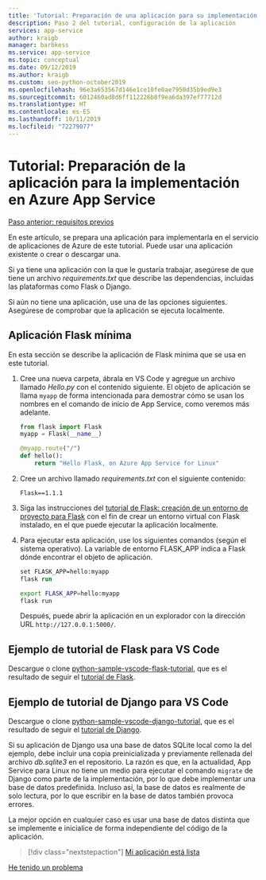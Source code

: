 ```yaml
---
title: 'Tutorial: Preparación de una aplicación para su implementación en Azure App Service en Linux desde Visual Studio Code'
description: Paso 2 del tutorial, configuración de la aplicación
services: app-service
author: kraigb
manager: barbkess
ms.service: app-service
ms.topic: conceptual
ms.date: 09/12/2019
ms.author: kraigb
ms.custom: seo-python-october2019
ms.openlocfilehash: 96e3a653567d146e1ce10fe0ae7950d35b9ed9e3
ms.sourcegitcommit: 6012460ad8d6ff112226b8f9ea6da397ef77712d
ms.translationtype: HT
ms.contentlocale: es-ES
ms.lasthandoff: 10/11/2019
ms.locfileid: "72279077"
---
```

# <a name="tutorial-prepare-your-app-for-deployment-to-azure-app-service"></a>Tutorial: Preparación de la aplicación para la implementación en Azure App Service

[Paso anterior: requisitos previos](tutorial-deploy-app-service-on-linux-01.md)

En este artículo, se prepara una aplicación para implementarla en el servicio de aplicaciones de Azure de este tutorial. Puede usar una aplicación existente o crear o descargar una.

Si ya tiene una aplicación con la que le gustaría trabajar, asegúrese de que tiene un archivo *requirements.txt* que describe las dependencias, incluidas las plataformas como Flask o Django.

Si aún no tiene una aplicación, use una de las opciones siguientes. Asegúrese de comprobar que la aplicación se ejecuta localmente.

## <a name="minimal-flask-app"></a>Aplicación Flask mínima

En esta sección se describe la aplicación de Flask mínima que se usa en este tutorial.

1. Cree una nueva carpeta, ábrala en VS Code y agregue un archivo llamado *Hello.py* con el contenido siguiente. El objeto de aplicación se llama `myapp` de forma intencionada para demostrar cómo se usan los nombres en el comando de inicio de App Service, como veremos más adelante.

    ```python
    from flask import Flask
    myapp = Flask(__name__)

    @myapp.route("/")
    def hello():
        return "Hello Flask, on Azure App Service for Linux"
    ```

1. Cree un archivo llamado *requirements.txt* con el siguiente contenido:

    ```text
    Flask==1.1.1
    ```

1. Siga las instrucciones del [tutorial de Flask: creación de un entorno de proyecto para Flask](https://code.visualstudio.com/docs/python/tutorial-flask#create-a-project-environment-for-flask) con el fin de crear un entorno virtual con Flask instalado, en el que puede ejecutar la aplicación localmente.

1. Para ejecutar esta aplicación, use los siguientes comandos (según el sistema operativo). La variable de entorno FLASK_APP indica a Flask dónde encontrar el objeto de aplicación.

    ```ps
    set FLASK_APP=hello:myapp
    flask run
    ```

    ```bash
    export FLASK_APP=hello:myapp
    flask run
    ```

    Después, puede abrir la aplicación en un explorador con la dirección URL `http://127.0.0.1:5000/`.

## <a name="vs-code-flask-tutorial-sample"></a>Ejemplo de tutorial de Flask para VS Code

Descargue o clone [python-sample-vscode-flask-tutorial](https://github.com/Microsoft/python-sample-vscode-flask-tutorial), que es el resultado de seguir el [tutorial de Flask](https://code.visualstudio.com/docs/python/tutorial-flask).

## <a name="vs-code-django-tutorial-sample"></a>Ejemplo de tutorial de Django para VS Code

Descargue o clone [python-sample-vscode-django-tutorial](https://github.com/Microsoft/python-sample-vscode-django-tutorial), que es el resultado de seguir el [tutorial de Django](https://code.visualstudio.com/docs/python/tutorial-django).

Si su aplicación de Django usa una base de datos SQLite local como la del ejemplo, debe incluir una copia preinicializada y previamente rellenada del archivo *db.sqlite3* en el repositorio. La razón es que, en la actualidad, App Service para Linux no tiene un medio para ejecutar el comando `migrate` de Django como parte de la implementación, por lo que debe implementar una base de datos predefinida. Incluso así, la base de datos es realmente de solo lectura, por lo que escribir en la base de datos también provoca errores.

La mejor opción en cualquier caso es usar una base de datos distinta que se implemente e inicialice de forma independiente del código de la aplicación.

> [!div class="nextstepaction"]
> [Mi aplicación está lista](tutorial-deploy-app-service-on-linux-03.md)

[He tenido un problema](https://www.research.net/r/PWZWZ52?tutorial=vscode-appservice-python&step=02-prepare-app)
